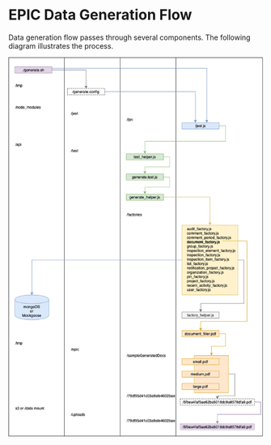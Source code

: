 # EPIC Data Generation Flow

Data generation flow passes through several components.  The following diagram illustrates the process.

![alt text](images/generator_flow.png "Data Generation Flow")
